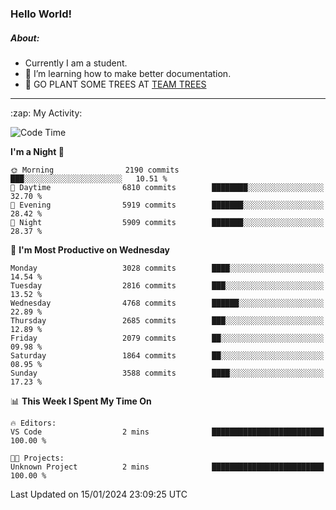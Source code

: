 ### Hello World!

##### About:
- Currently I am a student.
- 🌱 I’m learning how to make better documentation.
- 🌱 GO PLANT SOME TREES AT [TEAM TREES](https://teamtrees.org/)

---
  <summary>:zap: My Activity:</summary>
  
<!--START_SECTION:waka-->
![Code Time](http://img.shields.io/badge/Code%20Time-1%2C268%20hrs%2028%20mins-blue)

**I'm a Night 🦉** 

```text
🌞 Morning                2190 commits        ███░░░░░░░░░░░░░░░░░░░░░░   10.51 % 
🌆 Daytime                6810 commits        ████████░░░░░░░░░░░░░░░░░   32.70 % 
🌃 Evening                5919 commits        ███████░░░░░░░░░░░░░░░░░░   28.42 % 
🌙 Night                  5909 commits        ███████░░░░░░░░░░░░░░░░░░   28.37 % 
```
📅 **I'm Most Productive on Wednesday** 

```text
Monday                   3028 commits        ████░░░░░░░░░░░░░░░░░░░░░   14.54 % 
Tuesday                  2816 commits        ███░░░░░░░░░░░░░░░░░░░░░░   13.52 % 
Wednesday                4768 commits        ██████░░░░░░░░░░░░░░░░░░░   22.89 % 
Thursday                 2685 commits        ███░░░░░░░░░░░░░░░░░░░░░░   12.89 % 
Friday                   2079 commits        ██░░░░░░░░░░░░░░░░░░░░░░░   09.98 % 
Saturday                 1864 commits        ██░░░░░░░░░░░░░░░░░░░░░░░   08.95 % 
Sunday                   3588 commits        ████░░░░░░░░░░░░░░░░░░░░░   17.23 % 
```


📊 **This Week I Spent My Time On** 

```text
🔥 Editors: 
VS Code                  2 mins              █████████████████████████   100.00 % 

🐱‍💻 Projects: 
Unknown Project          2 mins              █████████████████████████   100.00 % 
```


 Last Updated on 15/01/2024 23:09:25 UTC
<!--END_SECTION:waka-->
